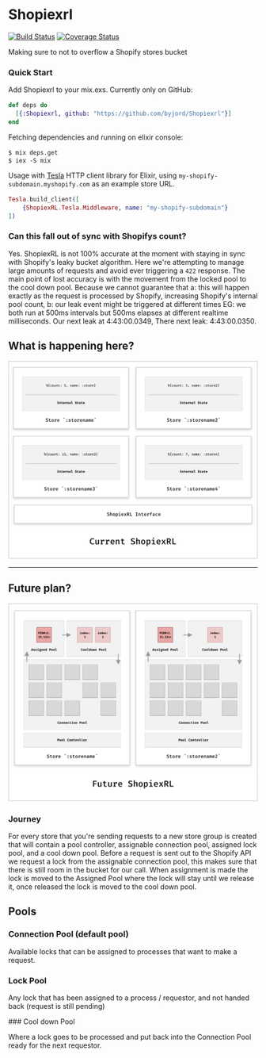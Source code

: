 # Shopiexrl

[![Build Status](https://travis-ci.com/byjord/Shopiexrl.svg?branch=master)](https://travis-ci.com/byjord/Shopiexrl)
[![Coverage Status](https://coveralls.io/repos/byjord/Shopiexrl/badge.svg?branch=master)](https://coveralls.io/github/byjord/Shopiexrl?branch=master)

Making sure to not to overflow a Shopify stores bucket

### Quick Start

Add Shopiexrl to your mix.exs. Currently only on GitHub:

```elixir
def deps do
  [{:Shopiexrl, github: "https://github.com/byjord/Shopiexrl"}]
end
```

Fetching dependencies and running on elixir console:

```console
$ mix deps.get
$ iex -S mix
```

Usage with [Tesla](https://github.com/teamon/tesla) HTTP client library for Elixir, using `my-shopify-subdomain.myshopify.com` as an example store URL.

```elixir
Tesla.build_client([
	{ShopiexRL.Tesla.Middleware, name: "my-shopify-subdomain"}
])
```

### Can this fall out of sync with Shopifys count?

Yes. ShopiexRL is not 100% accurate at the moment with staying in sync with Shopify's leaky bucket algorithm. Here we're attempting to manage large amounts of requests and avoid ever triggering a `422` response.
The main point of lost accuracy is with the movement from the locked pool to the cool down pool. Because we cannot guarantee that a: this will happen exactly as the request is processed by Shopify, increasing Shopify's internal pool count, b: our leak event might be triggered at different times EG: we both run at 500ms intervals but 500ms elapses at different realtime milliseconds. Our next leak at 4:43:00.0349, There next leak: 4:43:00.0350.

## What is happening here?

![current state](https://raw.githubusercontent.com/byjord/Assets/master/ShopiexRL.png)

---

## Future plan?

![Future plan](https://raw.githubusercontent.com/byjord/Assets/master/FutureShopiexRL.png)

### Journey

For every store that you're sending requests to a new store group is created that will contain a pool controller, assignable connection pool, assigned lock pool, and a cool down pool.
Before a request is sent out to the Shopify API we request a lock from the assignable connection pool, this makes sure that there is still room in the bucket for our call. When assignment is made the lock is moved to the Assigned Pool where the lock will stay until we release it, once released the lock is moved to the cool down pool.

## Pools

### Connection Pool (default pool)

Available locks that can be assigned to processes that want to make a request.

### Lock Pool

Any lock that has been assigned to a process / requestor, and not handed back (request is still pending)

### Cool down Pool

Where a lock goes to be processed and put back into the Connection Pool ready for the next requestor.
